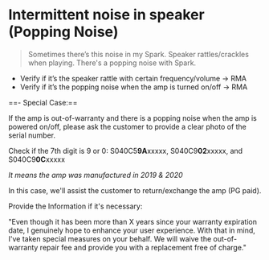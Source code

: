 # Intermittent noise in speaker (Popping Noise)
> Sometimes there’s this noise in my Spark.
> Speaker rattles/crackles when playing.
> There's a popping noise with Spark.

- Verify if it’s the speaker rattle with certain frequency/volume -> RMA
- Verify if it’s the popping noise when the amp is turned on/off -> RMA


==- Special Case:==

If the amp is out-of-warranty and there is a popping noise when the amp is powered on/off, please ask the customer to provide a clear photo of the serial number.

Check if the 7th digit is 9 or 0:
S040C5**9A**xxxxx, S040C9**02**xxxxx, and S040C9**0C**xxxxx

*It means the amp was manufactured in 2019 & 2020*

In this case, we'll assist the customer to return/exchange the amp (PG paid).


Provide the Information if it's necessary:
 
 
"Even though it has been more than X years since your warranty expiration date, I genuinely hope to enhance your user experience. With that in mind, I've taken special measures on your behalf. We will waive the out-of-warranty repair fee and provide you with a replacement free of charge."
